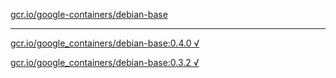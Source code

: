 [gcr.io/google-containers/debian-base](https://hub.docker.com/r/sqeven/debian-base/tags/) 

----
[gcr.io/google_containers/debian-base:0.4.0 √](https://hub.docker.com/r/sqeven/debian-base/tags/)

[gcr.io/google_containers/debian-base:0.3.2 √](https://hub.docker.com/r/sqeven/debian-base/tags/)

